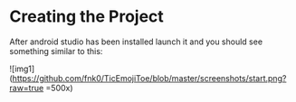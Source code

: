 # Creating the Project

After android studio has been installed launch it and you should see something similar to this:

![img1](https://github.com/fnk0/TicEmojiToe/blob/master/screenshots/start.png?raw=true =500x)